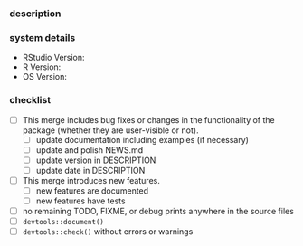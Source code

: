 <!--
Please fill out this template fully! Remember that the master branch must 
always be stable. So take great care in documenting and testing your changes. 

For info on how this package uses versioning see https://r-pkgs.org/description.html#version
-->

### description
<!--
Describe or list the changes here.
Comment on any notes that come up during devtools::check().
-->

### system details
* RStudio Version:
* R Version:
* OS Version:

### checklist
<!-- Please check `[x]` the applicable boxes. -->
* [ ] This merge includes bug fixes or changes in the functionality of the package (whether they are user-visible or not).
    * [ ]  update documentation including examples (if necessary)
    * [ ]  update and polish NEWS.md
    * [ ]  update version in DESCRIPTION
    * [ ]  update date in DESCRIPTION
* [ ]  This merge introduces new features.
    * [ ]  new features are documented
    * [ ]  new features have tests
* [ ]  no remaining TODO, FIXME, or debug prints anywhere in the source files
* [ ]  `devtools::document()`
* [ ]  `devtools::check()` without errors or warnings

<!--
If this merge introduces a new version (major, minor or patch) to the 
master branch do these steps after the branch has been successfully merged:
- git tag
- build binary and source package
- gitlab release and upload the builds
-->
